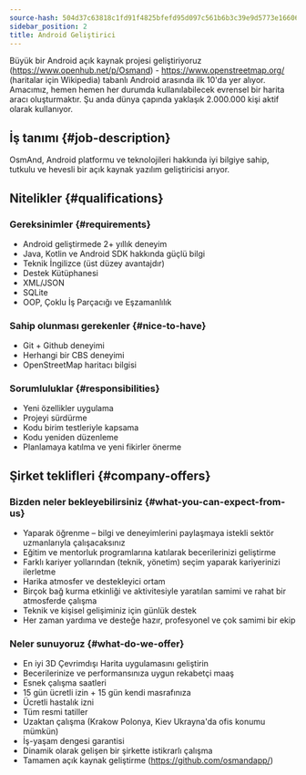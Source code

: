 ```yaml
---
source-hash: 504d37c63818c1fd91f4825bfefd95d097c561b6b3c39e9d5773e16606a55a9f
sidebar_position: 2
title: Android Geliştirici
---
```


Büyük bir Android açık kaynak projesi geliştiriyoruz (https://www.openhub.net/p/Osmand) - https://www.openstreetmap.org/ (haritalar için Wikipedia) tabanlı Android arasında ilk 10'da yer alıyor. Amacımız, hemen hemen her durumda kullanılabilecek evrensel bir harita aracı oluşturmaktır. Şu anda dünya çapında yaklaşık 2.000.000 kişi aktif olarak kullanıyor.

## İş tanımı {#job-description}
OsmAnd, Android platformu ve teknolojileri hakkında iyi bilgiye sahip, tutkulu ve hevesli bir açık kaynak yazılım geliştiricisi arıyor.

## Nitelikler {#qualifications}

### Gereksinimler {#requirements}
- Android geliştirmede 2+ yıllık deneyim
- Java, Kotlin ve Android SDK hakkında güçlü bilgi
- Teknik İngilizce (üst düzey avantajdır)
- Destek Kütüphanesi
- XML/JSON
- SQLite
- OOP, Çoklu İş Parçacığı ve Eşzamanlılık

### Sahip olunması gerekenler {#nice-to-have}
- Git + Github deneyimi
- Herhangi bir CBS deneyimi
- OpenStreetMap haritacı bilgisi

### Sorumluluklar {#responsibilities}
- Yeni özellikler uygulama
- Projeyi sürdürme
- Kodu birim testleriyle kapsama
- Kodu yeniden düzenleme
- Planlamaya katılma ve yeni fikirler önerme

## Şirket teklifleri {#company-offers}

### Bizden neler bekleyebilirsiniz {#what-you-can-expect-from-us}
- Yaparak öğrenme – bilgi ve deneyimlerini paylaşmaya istekli sektör uzmanlarıyla çalışacaksınız
- Eğitim ve mentorluk programlarına katılarak becerilerinizi geliştirme
- Farklı kariyer yollarından (teknik, yönetim) seçim yaparak kariyerinizi ilerletme
- Harika atmosfer ve destekleyici ortam
- Birçok bağ kurma etkinliği ve aktivitesiyle yaratılan samimi ve rahat bir atmosferde çalışma
- Teknik ve kişisel gelişiminiz için günlük destek
- Her zaman yardıma ve desteğe hazır, profesyonel ve çok samimi bir ekip

### Neler sunuyoruz {#what-do-we-offer}
- En iyi 3D Çevrimdışı Harita uygulamasını geliştirin
- Becerilerinize ve performansınıza uygun rekabetçi maaş
- Esnek çalışma saatleri
- 15 gün ücretli izin + 15 gün kendi masrafınıza
- Ücretli hastalık izni
- Tüm resmi tatiller
- Uzaktan çalışma (Krakow Polonya, Kiev Ukrayna'da ofis konumu mümkün)
- İş-yaşam dengesi garantisi
- Dinamik olarak gelişen bir şirkette istikrarlı çalışma
- Tamamen açık kaynak geliştirme (https://github.com/osmandapp/)